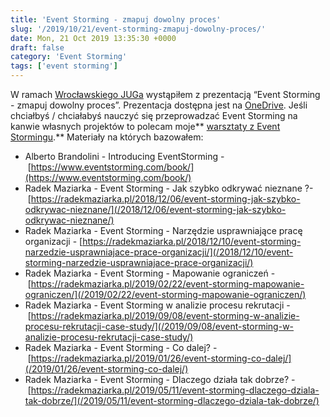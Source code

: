 ```yaml
---
title: 'Event Storming - zmapuj dowolny proces'
slug: '/2019/10/21/event-storming-zmapuj-dowolny-proces/'
date: Mon, 21 Oct 2019 13:35:30 +0000
draft: false
category: 'Event Storming'
tags: ['event storming']
---
```


W ramach [Wrocławskiego JUGa](https://www.meetup.com/pl-PL/WroclawJUG/events/265637715/) wystąpiłem z prezentacją “Event Storming - zmapuj dowolny proces”. Prezentacja dostępna jest na [OneDrive](https://1drv.ms/p/s!AjEySs0anBSPg71OkEJD-MKbBwK62w?e=KSbwb9). Jeśli  chciałbyś / chciałabyś nauczyć się przeprowadzać Event Storming na kanwie własnych projektów to polecam moje** [warsztaty z Event Stormingu](https://radekmaziarka.pl/szkolenia/event-storming).** Materiały na których bazowałem:

*   Alberto Brandolini - Introducing EventStorming - [https://www.eventstorming.com/book/](https://www.eventstorming.com/book/)
*   Radek Maziarka - Event Storming - Jak szybko odkrywać nieznane ?- [https://radekmaziarka.pl/2018/12/06/event-storming-jak-szybko-odkrywac-nieznane/](/2018/12/06/event-storming-jak-szybko-odkrywac-nieznane/)
*   Radek Maziarka - Event Storming - Narzędzie usprawniające pracę organizacji - [https://radekmaziarka.pl/2018/12/10/event-storming-narzedzie-usprawniajace-prace-organizacji/](/2018/12/10/event-storming-narzedzie-usprawniajace-prace-organizacji/)
*   Radek Maziarka - Event Storming - Mapowanie ograniczeń - [https://radekmaziarka.pl/2019/02/22/event-storming-mapowanie-ograniczen/](/2019/02/22/event-storming-mapowanie-ograniczen/)
*   Radek Maziarka - Event Storming w analizie procesu rekrutacji - [https://radekmaziarka.pl/2019/09/08/event-storming-w-analizie-procesu-rekrutacji-case-study/](/2019/09/08/event-storming-w-analizie-procesu-rekrutacji-case-study/)
*   Radek Maziarka - Event Storming - Co dalej? - [https://radekmaziarka.pl/2019/01/26/event-storming-co-dalej/](/2019/01/26/event-storming-co-dalej/)
*   Radek Maziarka - Event Storming - Dlaczego działa tak dobrze? - [https://radekmaziarka.pl/2019/05/11/event-storming-dlaczego-dziala-tak-dobrze/](/2019/05/11/event-storming-dlaczego-dziala-tak-dobrze/)